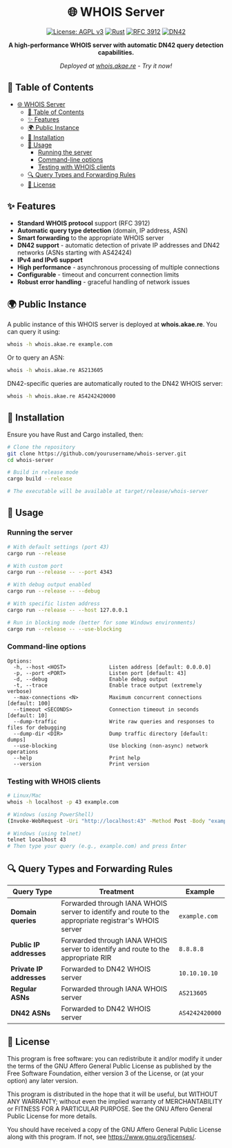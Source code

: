 <div align="center">

# 🌐 WHOIS Server

[![License: AGPL v3](https://img.shields.io/badge/License-AGPL%20v3-blue.svg)](https://www.gnu.org/licenses/agpl-3.0)
[![Rust](https://img.shields.io/badge/Rust-1.75+-orange.svg)](https://www.rust-lang.org/)
[![RFC 3912](https://img.shields.io/badge/RFC-3912-green.svg)](https://datatracker.ietf.org/doc/html/rfc3912)
[![DN42](https://img.shields.io/badge/DN42-Compatible-blueviolet)](https://dn42.eu/)

**A high-performance WHOIS server with automatic DN42 query detection capabilities.**

*Deployed at [whois.akae.re](https://akae.re) - Try it now!*

</div>

## 📑 Table of Contents

- [🌐 WHOIS Server](#-whois-server)
  - [📑 Table of Contents](#-table-of-contents)
  - [✨ Features](#-features)
  - [🌍 Public Instance](#-public-instance)
  - [🚀 Installation](#-installation)
  - [🔧 Usage](#-usage)
    - [Running the server](#running-the-server)
    - [Command-line options](#command-line-options)
    - [Testing with WHOIS clients](#testing-with-whois-clients)
  - [🔍 Query Types and Forwarding Rules](#-query-types-and-forwarding-rules)
  - [📜 License](#-license)

## ✨ Features

- **Standard WHOIS protocol** support (RFC 3912)
- **Automatic query type detection** (domain, IP address, ASN)
- **Smart forwarding** to the appropriate WHOIS server
- **DN42 support** - automatic detection of private IP addresses and DN42 networks (ASNs starting with AS42424)
- **IPv4 and IPv6 support**
- **High performance** - asynchronous processing of multiple connections
- **Configurable** - timeout and concurrent connection limits
- **Robust error handling** - graceful handling of network issues

## 🌍 Public Instance

A public instance of this WHOIS server is deployed at **whois.akae.re**. You can query it using:

```bash
whois -h whois.akae.re example.com
```

Or to query an ASN:

```bash
whois -h whois.akae.re AS213605
```

DN42-specific queries are automatically routed to the DN42 WHOIS server:

```bash
whois -h whois.akae.re AS4242420000
```

## 🚀 Installation

Ensure you have Rust and Cargo installed, then:

```bash
# Clone the repository
git clone https://github.com/yourusername/whois-server.git
cd whois-server

# Build in release mode
cargo build --release

# The executable will be available at target/release/whois-server
```

## 🔧 Usage

### Running the server

```bash
# With default settings (port 43)
cargo run --release

# With custom port
cargo run --release -- --port 4343

# With debug output enabled
cargo run --release -- --debug

# With specific listen address
cargo run --release -- --host 127.0.0.1 

# Run in blocking mode (better for some Windows environments)
cargo run --release -- --use-blocking
```

### Command-line options

```
Options:
  -h, --host <HOST>              Listen address [default: 0.0.0.0]
  -p, --port <PORT>              Listen port [default: 43]
  -d, --debug                    Enable debug output
  -t, --trace                    Enable trace output (extremely verbose)
  --max-connections <N>          Maximum concurrent connections [default: 100]
  --timeout <SECONDS>            Connection timeout in seconds [default: 10]
  --dump-traffic                 Write raw queries and responses to files for debugging
  --dump-dir <DIR>               Dump traffic directory [default: dumps]
  --use-blocking                 Use blocking (non-async) network operations
  --help                         Print help
  --version                      Print version
```

### Testing with WHOIS clients

```bash
# Linux/Mac
whois -h localhost -p 43 example.com

# Windows (using PowerShell)
(Invoke-WebRequest -Uri "http://localhost:43" -Method Post -Body "example.com").Content

# Windows (using telnet)
telnet localhost 43
# Then type your query (e.g., example.com) and press Enter
```

## 🔍 Query Types and Forwarding Rules

| Query Type | Treatment | Example |
|------------|-----------|---------|
| **Domain queries** | Forwarded through IANA WHOIS server to identify and route to the appropriate registrar's WHOIS server | `example.com` |
| **Public IP addresses** | Forwarded through IANA WHOIS server to identify and route to the appropriate RIR | `8.8.8.8` |
| **Private IP addresses** | Forwarded to DN42 WHOIS server | `10.10.10.10` |
| **Regular ASNs** | Forwarded through IANA WHOIS server | `AS213605` |
| **DN42 ASNs** | Forwarded to DN42 WHOIS server | `AS4242420000` |

## 📜 License

This program is free software: you can redistribute it and/or modify it under the terms of the GNU Affero General Public License as published by the Free Software Foundation, either version 3 of the License, or (at your option) any later version.

This program is distributed in the hope that it will be useful, but WITHOUT ANY WARRANTY; without even the implied warranty of MERCHANTABILITY or FITNESS FOR A PARTICULAR PURPOSE. See the GNU Affero General Public License for more details.

You should have received a copy of the GNU Affero General Public License along with this program. If not, see <https://www.gnu.org/licenses/>. 